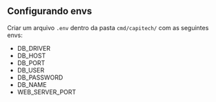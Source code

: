 ## Configurando envs

Criar um arquivo `.env` dentro da pasta `cmd/capitech/` com as seguintes envs:

- DB_DRIVER
- DB_HOST
- DB_PORT
- DB_USER
- DB_PASSWORD
- DB_NAME
- WEB_SERVER_PORT
